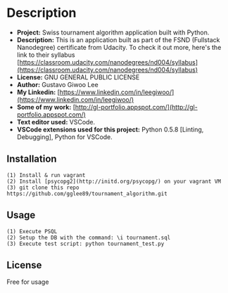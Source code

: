# Description
- **Project:** Swiss tournament algorithm application built with Python.
- **Description:** This is an application built as part of the FSND (Fullstack Nanodegree) certificate from Udacity. To check it out more, here's the link to their syllabus [https://classroom.udacity.com/nanodegrees/nd004/syllabus](https://classroom.udacity.com/nanodegrees/nd004/syllabus)
- **License:** GNU GENERAL PUBLIC LICENSE
- **Author:** Gustavo Giwoo Lee
- **My Linkedin:** [https://www.linkedin.com/in/leegiwoo/](https://www.linkedin.com/in/leegiwoo/)
- **Some of my work:** [http://gl-portfolio.appspot.com/](http://gl-portfolio.appspot.com/)
- **Text editor used:** VSCode.
- **VSCode extensions used for this project:** Python 0.5.8 [Linting, Debugging], Python for VSCode.

## Installation
```
(1) Install & run vagrant
(2) Install [psycopg2](http://initd.org/psycopg/) on your vagrant VM
(3) git clone this repo https://github.com/gglee89/tournament_algorithm.git
```

## Usage
```
(1) Execute PSQL
(2) Setup the DB with the command: \i tournament.sql
(3) Execute test script: python tournament_test.py
```

## License
Free for usage
